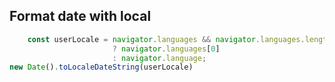 ## Format date with local

```javascript
    const userLocale = navigator.languages && navigator.languages.length
                       ? navigator.languages[0]
                       : navigator.language;
new Date().toLocaleDateString(userLocale)
```
